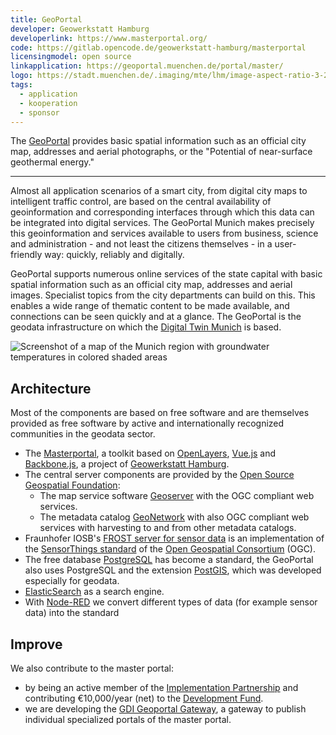 ```yaml
---
title: GeoPortal
developer: Geowerkstatt Hamburg
developerlink: https://www.masterportal.org/
code: https://gitlab.opencode.de/geowerkstatt-hamburg/masterportal
licensingmodel: open source
linkapplication: https://geoportal.muenchen.de/portal/master/
logo: https://stadt.muenchen.de/.imaging/mte/lhm/image-aspect-ratio-3-2-1008w/dam/Home/Stadtverwaltung/Kommunalreferat/img_geoportal/Karten/Logo_GeoPortal.png/jcr:content/Logo_GeoPortal.png
tags:
  - application
  - kooperation
  - sponsor
---
```


The [GeoPortal](https://geoportal.muenchen.de/portal/master/) provides basic spatial information such as an official city map, addresses and aerial photographs, or the "Potential of near-surface geothermal energy."

---

Almost all application scenarios of a smart city, from digital city maps to intelligent traffic control, are based on the central availability of geoinformation and corresponding interfaces through which this data can be integrated into digital services.
The GeoPortal Munich makes precisely this geoinformation and services available to users from business, science and administration - and not least the citizens themselves - in a user-friendly way: quickly, reliably and digitally.

GeoPortal supports numerous online services of the state capital with basic spatial information such as an official city map, addresses and aerial images.
Specialist topics from the city departments can build on this.
This enables a wide range of thematic content to be made available, and connections can be seen quickly and at a glance.
The GeoPortal is the geodata infrastructure on which the [Digital Twin Munich](https://muenchen.digital/twin/) is based.

![Screenshot of a map of the Munich region with groundwater temperatures in colored shaded areas](/inhouse/geoportal_geothermie_screen.png)

## Architecture

Most of the components are based on free software and are themselves provided as free software by active and internationally recognized communities in the geodata sector.

- The [Masterportal](https://www.masterportal.org/), a toolkit based on [OpenLayers](https://openlayers.org/), [Vue.js](vuejs) and [Backbone.js](https://backbonejs.org/), a project of [Geowerkstatt Hamburg](https://www.hamburg.de/geowerkstatt/).
- The central server components are provided by the [Open Source Geospatial Foundation](https://www.osgeo.org/):
  - The map service software [Geoserver](https://geoserver.org) with the OGC compliant web services.
  - The metadata catalog [GeoNetwork](https://geonetwork-opensource.org) with also OGC compliant web services with harvesting to and from other metadata catalogs.
- Fraunhofer IOSB's [FROST server for sensor data](https://www.iosb.fraunhofer.de/de/projekte-produkte/frostserver.html) is an implementation of the [SensorThings standard](https://www.ogc.org/standards/sensorthings) of the [Open Geospatial Consortium](https://www.ogc.org/) (OGC).
- The free database [PostgreSQL](postgresql) has become a standard, the GeoPortal also uses PostgreSQL and the extension [PostGIS](https://postgis.net), which was developed especially for geodata.
- [ElasticSearch](https://www.elastic.co/de/elasticsearch/) as a search engine.
- With [Node-RED](https://nodered.org/) we convert different types of data (for example sensor data) into the standard

## Improve

We also contribute to the master portal:

* by being an active member of the [Implementation Partnership](https://www.masterportal.org/maintainer-group.html) and contributing €10,000/year (net) to the [Development Fund](https://www.masterportal.org/entwicklungsfonds.html).
* we are developing the [GDI Geoportal Gateway](https://github.com/it-at-m/geoportal-gateway), a gateway to publish individual specialized portals of the master portal.
